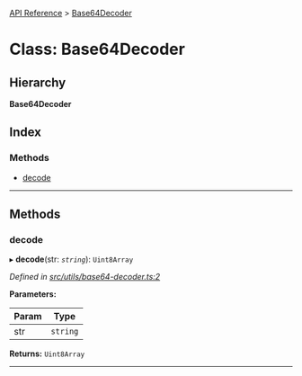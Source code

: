 [API Reference](../README.md) > [Base64Decoder](../classes/base64decoder.md)

# Class: Base64Decoder

## Hierarchy

**Base64Decoder**

## Index

### Methods

* [decode](base64decoder.md#decode)

---

## Methods

<a id="decode"></a>

###  decode

▸ **decode**(str: *`string`*): `Uint8Array`

*Defined in [src/utils/base64-decoder.ts:2](https://github.com/repux/repux-lib/blob/7e923cd/src/utils/base64-decoder.ts#L2)*

**Parameters:**

| Param | Type |
| ------ | ------ |
| str | `string` |

**Returns:** `Uint8Array`

___

